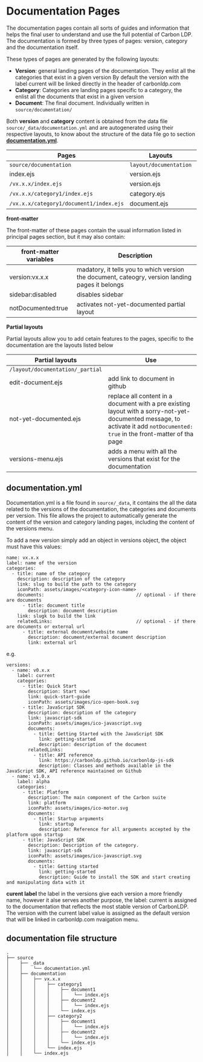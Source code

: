 # Documentation Pages

The documentation pages contain all sorts of guides and information that helps the final user to understand and use the full potential of Carbon LDP. The documentation is formed by three types of pages: version, category and the documentation itself.

These types of pages are generated by the following layouts:

- **Version**: general landing pages of the documentation. They enlist all the categories that exist in a given version
By default the version with the label current will be linked directly in the header of carbonldp.com
- **Category**: Categories are landing pages specific to a category, the enlist all the documents that exist in a given version
- **Document**: The final document. Individually written in `source/documentation/`

Both **version** and **category** content is obtained from the data file `source/_data/documentation.yml` and are autogenerated using their respective layouts, to know about the structure of the data file go to section [**documentation.yml**](https://github.com/CarbonLDP/carbonldp-website/blob/task/%23161_website-developer-documentation/developer-documentation/website-structure.md#documentationyml).

|Pages|Layouts | head layouts |
|-----|--------|--------------|
|`source/documentation`|`layout/documentation`|`layout/_head/documentation`|
|index.ejs|version.ejs | version-head.ejs|
|`/vx.x.x/index.ejs`|version.ejs | version-head.ejs|
|`/vx.x.x/category1/index.ejs`|category.ejs|category-head.ejs|
|`/vx.x.x/category1/document1/index.ejs`|document.ejs|dcument-head.ejs|

**front-matter**

The front-matter of these pages contain the usual information listed in principal pages section, but it may also contain:

|front-matter variables|Description|
|----------------------|-----------|
|version:vx.x.x|madatory, it tells you to which version the document, cateogry, version landing pages it belongs|
|sidebar:disabled|disables sidebar|
|notDocumented:true|activates not-yet-documented partial layout|

**Partial layouts**

Partial layouts allow you to add cetain features to the pages, specific to the documentation are the layouts listed below

|Partial layouts|Use|
|---------------|---|
|`/layout/documentation/_partial`|
|edit-document.ejs|add link to document in github|
|not-yet-documented.ejs| replace all content in a document with a pre existing layout with a sorry-not-yet-documented message, to activate it add `notDocumented: true` in the front-matter of tha page|
|versions-menu.ejs|adds a menu with all the versions that exist for the documentation|

## documentation.yml

Documentation.yml is a file found in `source/_data`, it contains the all the data related to the versions of the documentation, the categories and documents per version. This file allows the project to automatically generate the content of the version and category landing pages, including the content of the versions menu.

To add a new version simply add an object in versions object, the object must have this values:

```
name: vx.x.x
label: name of the version
categories:
  - title: name of the category
    description: description of the category
    link: slug to build the path to the category
    iconPath: assets/images/<category-icon-name>
    documents:                                  // optional - if there are documents
      - title: document title
        description: document description
	link: slugk to build the link
    relatedLinks:                               // optional - if there are documents or external url
      - title: external document/website name
        description: document/external document description
        link: external url

```

e.g.

```
versions:
  - name: v0.x.x
    label: current
    categories:
      - title: Quick Start
        description: Start now!
        link: quick-start-guide
        iconPath: assets/images/ico-open-book.svg
      - title: JavaScript SDK
        description: description of the category
        link: javascript-sdk
        iconPath: assets/images/ico-javascript.svg
        documents:
          - title: Getting Started with the JavaScript SDK
            link: getting-started
            description: description of the document
        relatedLinks:
          - title: API reference
            link: https://carbonldp.github.io/carbonldp-js-sdk
            description: Classes and methods available in the JavaScript SDK, API reference maintained on Github
  - name: v1.0.x
    label: alpha
    categories:
      - title: Platform
        description: The main component of the Carbon suite
        link: platform
        iconPath: assets/images/ico-motor.svg
        documents:
          - title: Startup arguments
            link: startup
            description: Reference for all arguments accepted by the platform upon startup
      - title: JavaScript SDK
        description: Description of the category.
        link: javascript-sdk
        iconPath: assets/images/ico-javascript.svg
        documents:
          - title: Getting started
            link: getting-started
            description: Guide to install the SDK and start creating and manipulating data with it
```
**curent label** the label in the versions give each version a more friendly name, however it alse serves another purpose, the label: current is assigned to the documentation that reflects the most stable version of CarbonLDP. The version with the current label value is assigned as the default version that will be linked in carbonldp.com nvaigation menu.

## documentation file structure
    .
    ├── source
    │    ├── _data
    │    │    └── documentation.yml
    │    ├── documentation
    │    │    ├── vx.x.x
    │    │    │    ├── category1
    │    │    │    │    ├── document1
    │    │    │    │    │    └── index.ejs
    │    │    │    │    ├── document2
    │    │    │    │    │    └── index.ejs
    │    │    │    │    └── index.ejs
    │    │    │    ├── category2
    │    │    │    │    ├── document1
    │    │    │    │    │    └── index.ejs
    │    │    │    │    ├── document2
    │    │    │    │    │    └── index.ejs
    │    │    │    │    └── index.ejs
    │    │    │    └── index.ejs
    │    │    └── index.ejs